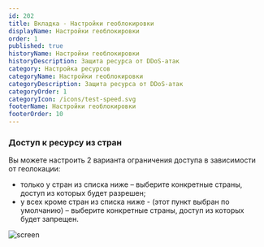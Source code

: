 ```yaml
---
id: 202
title: Вкладка - Настройки геоблокировки
displayName: Настройки геоблокировки
order: 1
published: true
historyName: Настройки геоблокировки
historyDescription: Защита ресурса от DDoS-атак
category: Настройка ресурсов
categoryName: Настройки геоблокировки
categoryDescription: Защита ресурса от DDoS-атак
categoryOrder: 1
categoryIcon: /icons/test-speed.svg
footerName: Настройки геоблокировки
footerOrder: 10
---
```

### **Доступ к ресурсу из стран**
Вы можете настроить 2 варианта ограничения доступа в зависимости от геолокации:

- только у стран из списка ниже – выберите конкретные страны, доступ из которых будет разрешен;
- у всех кроме стран из списка ниже - (этот пункт выбран по умолчанию) – выберите конкретные страны, доступ из которых будет запрещен.

![screen]()
